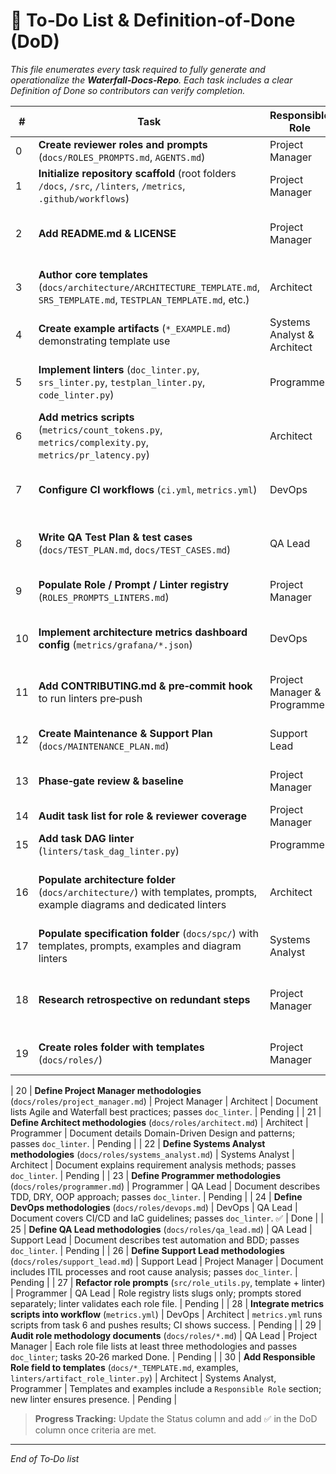 # 🚀 To‑Do List & Definition‑of‑Done (DoD)

*This file enumerates every task required to fully generate and operationalize the **Waterfall‑Docs‑Repo**. Each task includes a clear Definition of Done so contributors can verify completion.*

| #  | Task | Responsible Role | Reviewer Roles | DoD (Definition of Done) | Status |
| -- | ---- | ---------------- | -------------- | ------------------------ | ------ |
| 0  | **Create reviewer roles and prompts** (`docs/ROLES_PROMPTS.md`, `AGENTS.md`) | Project Manager | Architect | Roles file with prompts exists; root instructions reference it. | Done |
| 1  | **Initialize repository scaffold** (root folders `/docs`, `/src`, `/linters`, `/metrics`, `.github/workflows`) | Project Manager | Architect | All directories created, pushed to `main`, README stub present. ✅ | Done |
| 2  | **Add README.md & LICENSE** | Project Manager | Systems Analyst | README outlines purpose & structure; LICENSE file committed; both pass `doc_linter`. ✅ | Done |
| 3  | **Author core templates** (`docs/architecture/ARCHITECTURE_TEMPLATE.md`, `SRS_TEMPLATE.md`, `TESTPLAN_TEMPLATE.md`, etc.) | Architect | Project Manager | Each template contains only section headings + field descriptions; token ≤ 3000; passes `doc_linter`. ✅ | Done |
| 4  | **Create example artifacts** (`*_EXAMPLE.md`) demonstrating template use | Systems Analyst & Architect | QA Lead | Example docs fully populated for this repo, reference IDs valid, lint‑clean. | Pending |
| 5  | **Implement linters** (`doc_linter.py`, `srs_linter.py`, `testplan_linter.py`, `code_linter.py`) | Programmer | QA Lead | Linters execute via CLI and exit non‑zero on first rule violation; unit tests cover ≥90% branches; CI passes. ✅ | Done |
| 6  | **Add metrics scripts** (`metrics/count_tokens.py`, `metrics/complexity.py`, `metrics/pr_latency.py`) | Architect | DevOps | Scripts output JSON with metric name/value; integration test proves Prometheus push succeeds (mock). | Pending |
| 7  | **Configure CI workflows** (`ci.yml`, `metrics.yml`) | DevOps | Programmer | On every PR CI runs all linters + tests; status badge green on `main`; secrets set for metrics push. | Pending |
| 8  | **Write QA Test Plan & test cases** (`docs/TEST_PLAN.md`, `docs/TEST_CASES.md`) | QA Lead | Support Lead | Documents exist, pass `testplan_linter`; traceability matrix links each requirement to at least one test case. ✅ | Done |
| 9  | **Populate Role / Prompt / Linter registry** (`ROLES_PROMPTS_LINTERS.md`) | Project Manager | Architect | Table lists all roles, prompt skeletons, linter mapping; reviewed by Architect & QA. ✅ | Done |
| 10 | **Implement architecture metrics dashboard config** (`metrics/grafana/*.json`) | DevOps | Architect | JSON dashboards imported into Grafana test instance showing real data; screenshot attached to PR. | Pending |
| 11 | **Add CONTRIBUTING.md & pre‑commit hook** to run linters pre‑push | Project Manager & Programmer | QA Lead | Hook blocks commit on linter failure; CONTRIBUTING lists setup steps; validated on a fresh clone. | Pending |
| 12 | **Create Maintenance & Support Plan** (`docs/MAINTENANCE_PLAN.md`) | Support Lead | Project Manager | Plan covers issue triage, SLAs, routine tasks; approved by PM; passes `doc_linter`. | Pending |
| 13 | **Phase‑gate review & baseline** | Project Manager | Architect, QA Lead | All artifacts frozen at v1.0 tag; RTM complete; milestone closed in project board. | Pending |
| 14 | **Audit task list for role & reviewer coverage** | Project Manager | Architect | Every task has clearly defined responsible and reviewer roles. | Pending |
| 15 | **Add task DAG linter** (`linters/task_dag_linter.py`) | Programmer | QA Lead | Linter verifies tasks form a DAG and docs are up to date. | Pending |
| 16 | **Populate architecture folder** (`docs/architecture/`) with templates, prompts, example diagrams and dedicated linters | Architect | Project Manager | Folder README outlines structure; files exist as separate templates, prompts, examples; each diagram validated by its linter. ✅ | Done |
| 17 | **Populate specification folder** (`docs/spc/`) with templates, prompts, examples and diagram linters | Systems Analyst | Architect | README explains layout; individual files added; lint passes for each diagram. ✅ | Done |
| 18 | **Research retrospective on redundant steps** | Project Manager | Architect | Document detailing redundant steps and lessons learned added to `docs/RESEARCH_RETROSPECTIVE.md`. ✅ | Done |
| 19 | **Create roles folder with templates** (`docs/roles/`) | Project Manager | Architect | Folder contains one template per role and a README explaining usage. | Pending |

| 20 | **Define Project Manager methodologies** (`docs/roles/project_manager.md`) | Project Manager | Architect | Document lists Agile and Waterfall best practices; passes `doc_linter`. | Pending |
| 21 | **Define Architect methodologies** (`docs/roles/architect.md`) | Architect | Programmer | Document details Domain-Driven Design and patterns; passes `doc_linter`. | Pending |
| 22 | **Define Systems Analyst methodologies** (`docs/roles/systems_analyst.md`) | Systems Analyst | Architect | Document explains requirement analysis methods; passes `doc_linter`. | Pending |
| 23 | **Define Programmer methodologies** (`docs/roles/programmer.md`) | Programmer | QA Lead | Document describes TDD, DRY, OOP approach; passes `doc_linter`. | Pending |
| 24 | **Define DevOps methodologies** (`docs/roles/devops.md`) | DevOps | QA Lead | Document covers CI/CD and IaC guidelines; passes `doc_linter`. ✅ | Done |
| 25 | **Define QA Lead methodologies** (`docs/roles/qa_lead.md`) | QA Lead | Support Lead | Document describes test automation and BDD; passes `doc_linter`. | Pending |
| 26 | **Define Support Lead methodologies** (`docs/roles/support_lead.md`) | Support Lead | Project Manager | Document includes ITIL processes and root cause analysis; passes `doc_linter`. | Pending |
| 27 | **Refactor role prompts** (`src/role_utils.py`, template + linter) | Programmer | QA Lead | Role registry lists slugs only; prompts stored separately; linter validates each role file. | Pending |
| 28 | **Integrate metrics scripts into workflow** (`metrics.yml`) | DevOps | Architect | `metrics.yml` runs scripts from task 6 and pushes results; CI shows success. | Pending |
| 29 | **Audit role methodology documents** (`docs/roles/*.md`) | QA Lead | Project Manager | Each role file lists at least three methodologies and passes `doc_linter`; tasks 20‑26 marked Done. | Pending |
| 30 | **Add Responsible Role field to templates** (`docs/*_TEMPLATE.md`, examples, `linters/artifact_role_linter.py`) | Architect | Systems Analyst, Programmer | Templates and examples include a `Responsible Role` section; new linter ensures presence. | Pending |
> **Progress Tracking:** Update the Status column and add ✅ in the DoD column once criteria are met.

---

*End of To‑Do list*
